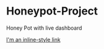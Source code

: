 # Honeypot-Project
Honey Pot with live dashboard

[I'm an inline-style link]([https://www.google.com](https://portal.azure.com/#blade/AppInsightsExtension/UsageNotebookBlade/ComponentId/%2Fsubscriptions%2Fd5e79047-d8d3-47d1-9792-cd113f900766%2Fresourcegroups%2Fhoneypotlab%2Fproviders%2Fmicrosoft.operationalinsights%2Fworkspaces%2Flaw-honeypot1/ConfigurationId/%2Fsubscriptions%2Fd5e79047-d8d3-47d1-9792-cd113f900766%2Fresourcegroups%2Fhoneypotlab%2Fproviders%2Fmicrosoft.insights%2Fworkbooks%2F228da3b6-bb95-46d9-bb97-355b5ed1001e/Type/sentinel/WorkbookTemplateName/Failed%20RDP%20World%20Map))
